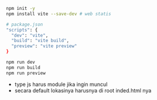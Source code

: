 ```bash
npm init -y
npm install vite --save-dev # web statis
```

```bash
# package.json
"scripts": {
  "dev": "vite",
  "build": "vite build",
  "preview": "vite preview"
}
```

```bash
npm run dev
npm run build
npm run preview
```

- type js harus module jika ingin muncul 
- secara default lokasinya harusnya di root inded.html nya